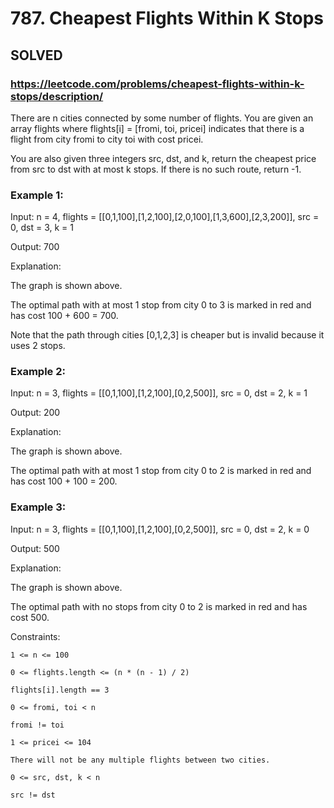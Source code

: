 # 787. Cheapest Flights Within K Stops

## SOLVED
### https://leetcode.com/problems/cheapest-flights-within-k-stops/description/
There are n cities connected by some number of flights. You are given an array flights where flights[i] = [fromi, toi, pricei] indicates that there is a flight from city fromi to city toi with cost pricei.



You are also given three integers src, dst, and k, return the cheapest price from src to dst with at most k stops. If there is no such route, return -1.





### Example 1:





Input: n = 4, flights = [[0,1,100],[1,2,100],[2,0,100],[1,3,600],[2,3,200]], src = 0, dst = 3, k = 1


Output: 700



Explanation:

The graph is shown above.

The optimal path with at most 1 stop from city 0 to 3 is marked in red and has cost 100 + 600 = 700.

Note that the path through cities [0,1,2,3] is cheaper but is invalid because it uses 2 stops.





### Example 2:





Input: n = 3, flights = [[0,1,100],[1,2,100],[0,2,500]], src = 0, dst = 2, k = 1


Output: 200



Explanation:

The graph is shown above.

The optimal path with at most 1 stop from city 0 to 2 is marked in red and has cost 100 + 100 = 200.





### Example 3:





Input: n = 3, flights = [[0,1,100],[1,2,100],[0,2,500]], src = 0, dst = 2, k = 0


Output: 500



Explanation:

The graph is shown above.

The optimal path with no stops from city 0 to 2 is marked in red and has cost 500.







Constraints:





	1 <= n <= 100

	0 <= flights.length <= (n * (n - 1) / 2)

	flights[i].length == 3

	0 <= fromi, toi < n

	fromi != toi

	1 <= pricei <= 104

	There will not be any multiple flights between two cities.

	0 <= src, dst, k < n

	src != dst



